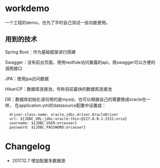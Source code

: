 # workdemo

一个工程的demo，也为了平时自己测试一些功能使用。

## 用到的技术

Spring Boot：作为基础框架进行搭建

Swagger：没有前台页面，使用restfule访问暴露的api，用swagger可以方便的调用接口

JPA：使用jpa访问数据

HikariCP：数据库连接池，号称目前最快的数据库连接池

DB：数据库初始化语句用的是mysql，也可以根据自己的需要换成oracle也一样，
在application.yml的datasource配置中设置成：

      driver-class-name: oracle.jdbc.driver.OracleDriver
      url: ${JDBC_URL:jdbc:oracle:thin:@127.0.0.1:1521:orca}
      username: ${JDBC_USER:orcauser}
      password: ${JDBC_PASSWORD:orcauser}

# Changelog

- 2017.12.7 增加配置多数据源
